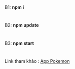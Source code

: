 #

B1: **npm i**

#

B2: **npm update**

#

B3: **npm start**

#

Link tham khảo : [App Pokemon](https://pokemon-app-cyan.vercel.app/)

